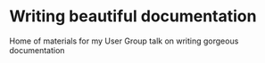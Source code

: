 # Writing beautiful documentation

Home of materials for my User Group talk on writing gorgeous documentation